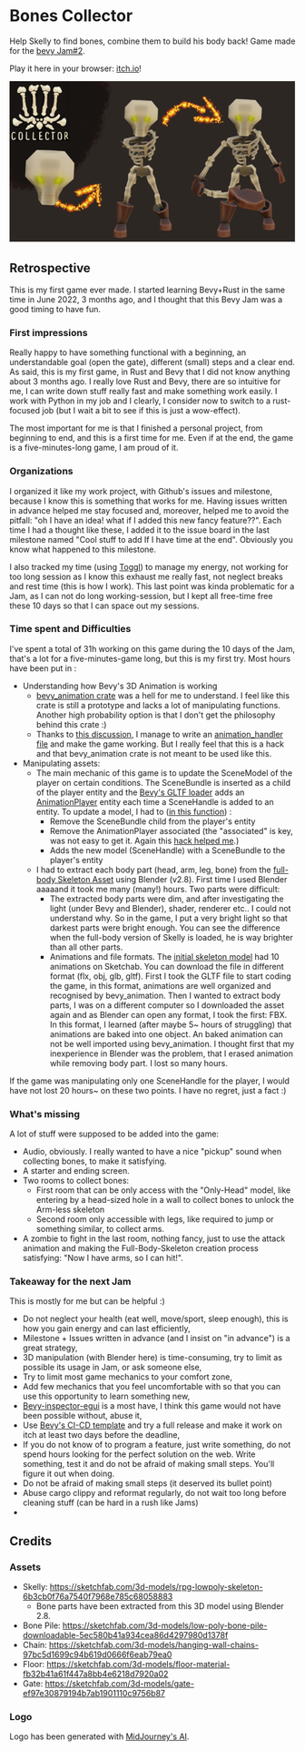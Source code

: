 # Bones Collector

Help Skelly to find bones, combine them to build his body back! 
Game made for the [bevy Jam#2](https://itch.io/jam/bevy-jam-2).

Play it here in your browser: [itch.io](https://drusyc123.itch.io/bone-collector)!

![img](./bone-collector2.png)

## Retrospective 

This is my first game ever made. I started learning Bevy+Rust in the same time in June 2022, 3 months ago, and I thought that
this Bevy Jam was a good timing to have fun.

### First impressions

Really happy to have something functional with a beginning, an understandable goal (open the gate), different (small) steps and a clear end.
As said, this is my first game, in Rust and Bevy that I did not know anything about 3 months ago. I really love Rust and Bevy, there are 
so intuitive for me, I can write down stuff really fast and make something work easily. I work with Python in my job and I clearly,
I consider now to switch to a rust-focused job (but I wait a bit to see if this is just a wow-effect).

The most important for me is that I finished a personal project, from beginning to end, and this is a first time for me.
Even if at the end, the game is a five-minutes-long game, I am proud of it. 

### Organizations

I organized it like my work project, with Github's issues and milestone, because I know this is something that works for me.
Having issues written in advance helped me stay focused and, moreover, helped me to avoid the pitfall: "oh I have an idea! what if I added this new fancy feature??".
Each time I had a thought like these, I added it to the issue board in the last milestone named "Cool stuff to add If I have time at the end". Obviously you know what happened to this milestone.

I also tracked my time (using [Toggl](https://track.toggl.com)) to manage my energy, not working for too long session as I know this exhaust me really fast,
not neglect breaks and rest time (this is how I work). 
This last point was kinda problematic for a Jam, as I can not do long working-session, but I kept all 
free-time free these 10 days so that I can space out my sessions.

### Time spent and Difficulties

I've spent a total of 31h working on this game during the 10 days of the Jam, that's a lot for a five-minutes-game long, but this is my first try. 
Most hours have been put in :
- Understanding how Bevy's 3D Animation is working 
  - [bevy_animation crate](https://docs.rs/bevy/latest/bevy/animation/index.html#) was a hell for me to understand.
I feel like this crate is still a prototype and lacks a lot of manipulating functions. Another high probability option is that 
I don't get the philosophy behind this crate :)
  - Thanks to [this discussion](https://github.com/bevyengine/bevy/discussions/5564#discussion-4275825),
I manage to write an [animation_handler file](./src/animations_handler/mod.rs) and make the game working. But I really feel that this is a hack 
and that bevy_animation crate is not meant to be used like this.
- Manipulating assets:
  - The main mechanic of this game is to update the SceneModel of the player on certain conditions. 
The SceneBundle is inserted as a child of the player entity and the [Bevy's GLTF loader](https://github.com/bevyengine/bevy/blob/main/crates/bevy_gltf/src/loader.rs#L108)
adds an [AnimationPlayer](https://docs.rs/bevy/latest/bevy/animation/struct.AnimationPlayer.html) entity each time a SceneHandle is added to an entity.
To update a model, I had to ([in this function](https://github.com/thmsgntz/bone-collector/blob/main/src/creatures/mod.rs#L319)) :
    - Remove the SceneBundle child from the player's entity
    - Remove the AnimationPlayer associated (the "associated" is key, was not easy to get it. Again this [hack helped me](https://github.com/bevyengine/bevy/discussions/5564#discussion-4275825).)
    - Adds the new model (SceneHandle) with a SceneBundle to the player's entity
  - I had to extract each body part (head, arm, leg, bone) from the [full-body Skeleton Asset](https://sketchfab.com/3d-models/rpg-lowpoly-skeleton-6b3cb0f76a7540f7968e785c68058883)
using Blender (v2.8). First time I used Blender aaaaand it took me many (many!) hours. Two parts were difficult:
    - The extracted body parts were dim, and after investigating the light (under Bevy and Blender), shader, renderer etc.. 
I could not understand why. So in the game, I put a very bright light so that darkest parts were bright enough. You can see the difference when
the full-body version of Skelly is loaded, he is way brighter than all other parts.
    - Animations and file formats. The [initial skeleton model](https://sketchfab.com/3d-models/rpg-lowpoly-skeleton-6b3cb0f76a7540f7968e785c68058883) had 10 animations on Sketchab.
You can download the file in different format (flx, obj, glb, gltf). First I took the GLTF file to start coding the game, in this format, animations are well organized and recognised by bevy_animation.
Then I wanted to extract body parts, I was on a different computer so I downloaded the asset again and as Blender can open any format, I took the first: FBX. 
In this format, I learned (after maybe 5~ hours of struggling) that animations are baked into one object. An baked animation can not be well imported using bevy_animation. 
I thought first that my inexperience in Blender was the problem, that I erased animation while removing body part. I lost so many hours.

If the game was manipulating only one SceneHandle for the player, I would have not lost 20 hours~ on these two points. I have no regret, just a fact :)

### What's missing

A lot of stuff were supposed to be added into the game:
- Audio, obviously. I really wanted to have a nice "pickup" sound when collecting bones, to make it satisfying.
- A starter and ending screen.
- Two rooms to collect bones:
  - First room that can be only access with the "Only-Head" model, like entering by a head-sized hole in a wall to collect bones to unlock the Arm-less skeleton
  - Second room only accessible with legs, like required to jump or something similar, to collect arms.
- A zombie to fight in the last room, nothing fancy, just to use the attack animation and making the Full-Body-Skeleton creation process satisfying: 
"Now I have arms, so I can hit!".

### Takeaway for the next Jam

This is mostly for me but can be helpful :)

- Do not neglect your health (eat well, move/sport, sleep enough), this is how you gain energy and can last efficiently,
- Milestone + Issues written in advance (and I insist on "in advance") is a great strategy,
- 3D manipulation (with Blender here) is time-consuming, try to limit as possible its usage in Jam, or ask someone else,
- Try to limit most game mechanics to your comfort zone,
- Add few mechanics that you feel uncomfortable with so that you can use this opportunity to learn something new,
- [Bevy-inspector-egui](https://github.com/jakobhellermann/bevy-inspector-egui) is a most have, I think this game would not have been possible without, abuse it,
- Use [Bevy's CI-CD template](https://github.com/bevyengine/bevy_github_ci_template) and try a full release and make it work on itch at least two days before the deadline,
- If you do not know of to program a feature, just write something, do not spend hours looking for the perfect solution on the web. 
Write something, test it and do not be afraid of making small steps. You'll figure it out when doing.
- Do not be afraid of making small steps (it deserved its bullet point)
- Abuse cargo clippy and reformat regularly, do not wait too long before cleaning stuff (can be hard in a rush like Jams)
- 

## Credits

### Assets

- Skelly: https://sketchfab.com/3d-models/rpg-lowpoly-skeleton-6b3cb0f76a7540f7968e785c68058883
  - Bone parts have been extracted from this 3D model using Blender 2.8.
- Bone Pile: https://sketchfab.com/3d-models/low-poly-bone-pile-downloadable-5ec580b41a934cea86d4297980d1378f
- Chain: https://sketchfab.com/3d-models/hanging-wall-chains-97bc5d1699c94b619d0666f6eab79ea0
- Floor: https://sketchfab.com/3d-models/floor-material-fb32b41a61f447a8bb4e6218d7920a02
- Gate: https://sketchfab.com/3d-models/gate-ef97e30879194b7ab1901110c9756b87

### Logo

Logo has been generated with [MidJourney's AI](https://www.midjourney.com/home/).


